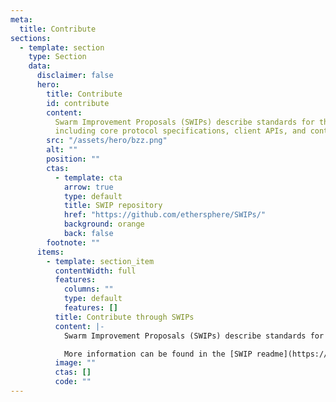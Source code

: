 ```yaml
---
meta:
  title: Contribute
sections:
  - template: section
    type: Section
    data:
      disclaimer: false
      hero:
        title: Contribute
        id: contribute
        content:
          Swarm Improvement Proposals (SWIPs) describe standards for the Swarm platform,
          including core protocol specifications, client APIs, and contract standards.
        src: "/assets/hero/bzz.png"
        alt: ""
        position: ""
        ctas:
          - template: cta
            arrow: true
            type: default
            title: SWIP repository
            href: "https://github.com/ethersphere/SWIPs/"
            background: orange
            back: false
        footnote: ""
      items:
        - template: section_item
          contentWidth: full
          features:
            columns: ""
            type: default
            features: []
          title: Contribute through SWIPs
          content: |-
            Swarm Improvement Proposals (SWIPs) describe standards for the Swarm platform, including core protocol specifications, client APIs, and contract standards. Interested parties can follow the the SWIP process to submit their specification proposals on said topics. It is best to first test the ideas for proposals with the rest of the Swarm community on the [Swarm Discord](https://discord.ethswarm.org) channels, followed up by formalising them in the [SWIP repository](https://github.com/ethersphere/SWIPs/).

            More information can be found in the [SWIP readme](https://github.com/ethersphere/SWIPs#readme). A browsable version of all current and draft SWIPs can be found on [GitHub](https://github.com/ethersphere/SWIPs/tree/master/SWIPs).
          image: ""
          ctas: []
          code: ""
---
```


